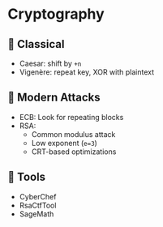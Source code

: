 # Cryptography

## 🔑 Classical
- Caesar: shift by `+n`
- Vigenère: repeat key, XOR with plaintext

## 🔢 Modern Attacks
- ECB: Look for repeating blocks
- RSA:
  - Common modulus attack
  - Low exponent (`e=3`)
  - CRT-based optimizations

## 🧪 Tools
- CyberChef
- RsaCtfTool
- SageMath

